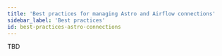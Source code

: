 ```yaml
---
title: 'Best practices for managing Astro and Airflow connections'
sidebar_label: 'Best practices'
id: best-practices-astro-connections
---
```


TBD